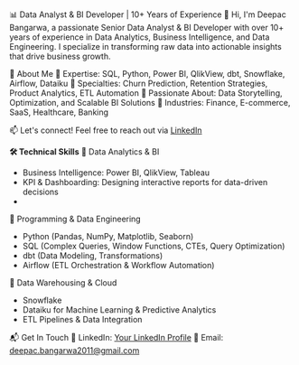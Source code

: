 📊 Data Analyst & BI Developer | 10+ Years of Experience
👋 Hi, I'm Deepac Bangarwa, a passionate Senior Data Analyst & BI Developer with over 10+ years of experience in Data Analytics, Business Intelligence, and Data Engineering. I specialize in transforming raw data into actionable insights that drive business growth.


🚀 About Me
🔹 Expertise: SQL, Python, Power BI, QlikView, dbt, Snowflake, Airflow, Dataiku
🔹 Specialties: Churn Prediction, Retention Strategies, Product Analytics, ETL Automation
🔹 Passionate About: Data Storytelling, Optimization, and Scalable BI Solutions
🔹 Industries: Finance, E-commerce, SaaS, Healthcare, Banking

📫 Let's connect! Feel free to reach out via [LinkedIn](https://www.linkedin.com/in/deepacbangarwa/)


**🛠️ Technical Skills**
🔹 Data Analytics & BI
- Business Intelligence: Power BI, QlikView, Tableau
- KPI & Dashboarding: Designing interactive reports for data-driven decisions
- 
🔹 Programming & Data Engineering
- Python (Pandas, NumPy, Matplotlib, Seaborn)
- SQL (Complex Queries, Window Functions, CTEs, Query Optimization)
- dbt (Data Modeling, Transformations)
- Airflow (ETL Orchestration & Workflow Automation)
  
🔹 Data Warehousing & Cloud
- Snowflake
- Dataiku for Machine Learning & Predictive Analytics
- ETL Pipelines & Data Integration

  
📬 Get In Touch
💼 LinkedIn: [Your LinkedIn Profile](https://www.linkedin.com/in/deepacbangarwa/)
📧 Email: deepac.bangarwa2011@gmail.com
